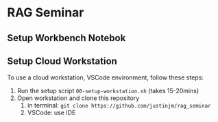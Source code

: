 # RAG Seminar

## Setup Workbench Notebok

## Setup Cloud Workstation

To use a cloud workstation, VSCode environment, follow these steps:

1. Run the setup script `00-setup-workstation.sh` (takes 15-20mins)
2. Open workstation and clone this repository 
   1. in terminal: `git clone https://github.com/justinjm/rag_seminar`
   2. VSCode: use IDE

